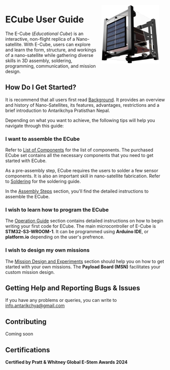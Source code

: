 <div style="float:right; padding:10px; margin-right:10px; margin-top:0px"><img src="../public/ecuberender.png" title="ECube render" width="180px" /></div>

# ECube User Guide

The E-Cube (_Educational Cube_) is an interactive, non-flight replica of a Nano-satellite. With E-Cube, users can explore and learn the form, structure, and workings of a nano-satellite while gathering diverse skills in 3D assembly, soldering, programming, communication, and mission design.



## How Do I Get Started?

It is recommend that all users first read [Background](getting_started/background.md).
It provides an overview and history of Nano-Satellites, its features, advantages, restrictions and a brief introduction to Antarikchya Pratisthan Nepal.

Depending on what you want to achieve, the following tips will help you navigate through this guide:

### I want to assemble the ECube

Refer to [List of Components](assembly/list_of_components.md) for the list of components. The purchased ECube set contains all the necessary components that you need to get started with ECube. 

As a pre-assembly step, ECube requires the users to solder a few sensor components. It is also an important skill in nano-satellite fabrication. Refer to [Soldering](assembly/soldering.md) for the soldering guide.

In the [Assembly Steps](assembly/assembly_steps.md) section, you'll find the detailed instructions to assemble the ECube.

### I wish to learn how to program the ECube

The [Operation Guide](operationguide/index.md) section contains detailed instructions on how to begin writing your first code for ECube. The main microcontroller of E-Cube is **STM32-S3-WROOM-1**. It can be programmed using **Arduino IDE**, or **platform.io** depending on the user's prefrence.

### I wish to design my own missions

The [Mission Design and Experiments](mission_design/index.md) section should help you on how to get started with your own missions. The **Payload Board (MSN)** facilitates your custom mission design. 

## Getting Help and Reporting Bugs & Issues

If you have any problems or queries, you can write to info.antarikchya@gmail.com

## Contributing

Coming soon

<!--@include: _contributors.md-->

## Certifications

**Certified by Pratt & Whitney Global E-Stem Awards 2024**

<div style="padding:10px">&nbsp;</div>
